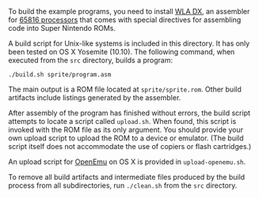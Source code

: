 To build the example programs, you need to install [WLA DX](http://www.villehelin.com/wla.html), an assembler for [65816 processors](https://en.wikipedia.org/wiki/WDC_65816/65802) that comes with special directives for assembling code into Super Nintendo ROMs.

A build script for Unix-like systems is included in this directory. It has only been tested on OS X Yosemite (10.10). The following command, when executed from the `src` directory, builds a program:

    ./build.sh sprite/program.asm

The main output is a ROM file located at `sprite/sprite.rom`. Other build artifacts include listings generated by the assembler.

After assembly of the program has finished without errors, the build script attempts to locate a script called `upload.sh`. When found, this script is invoked with the ROM file as its only argument. You should provide your own upload script to upload the ROM to a device or emulator. (The build script itself does not accommodate the use of copiers or flash cartridges.) 

An upload script for [OpenEmu](http://openemu.org/) on OS X is provided in `upload-openemu.sh`.

To remove all build artifacts and intermediate files produced by the build process from all subdirectories, run `./clean.sh` from the `src` directory.

